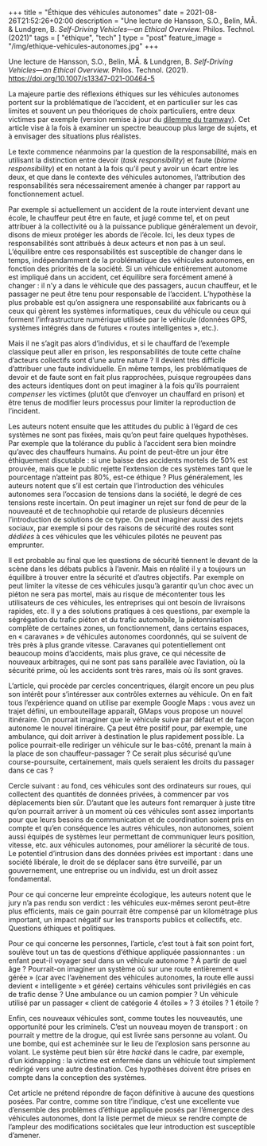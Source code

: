 +++
title = "Éthique des véhicules autonomes"
date = 2021-08-26T21:52:26+02:00
description = "Une lecture de Hansson, S.O., Belin, MÅ. & Lundgren, B. _Self-Driving Vehicles—an Ethical Overview._ Philos. Technol. (2021)"
tags = [ "éthique", "tech" ]
type = "post"
feature_image = "/img/ethique-vehicules-autonomes.jpg"
+++

Une lecture de Hansson, S.O., Belin, MÅ. & Lundgren, B. _Self-Driving Vehicles—an Ethical Overview._ Philos. Technol. (2021).<!--more--> <https://doi.org/10.1007/s13347-021-00464-5>

La majeure partie des réflexions éthiques sur les véhicules autonomes portent sur la problématique de l’accident, et en particulier sur les cas limites et souvent un peu théoriques de choix particuliers, entre deux victimes par exemple (version remise à jour du [dilemme du tramway](https://fr.wikipedia.org/wiki/Dilemme_du_tramway)). Cet article vise à la fois à examiner un spectre beaucoup plus large de sujets, et à envisager des situations plus réalistes.

Le texte commence néanmoins par la question de la responsabilité, mais en utilisant la distinction entre devoir (_task responsibility_) et faute (_blame responsibility_) et en notant à la fois qu’il peut y avoir un écart entre les deux, et que dans le contexte des véhicules autonomes, l’attribution des responsabilités sera nécessairement amenée à changer par rapport au fonctionnement actuel.

Par exemple si actuellement un accident de la route intervient devant une école, le chauffeur peut être en faute, et jugé comme tel, et on peut attribuer à la collectivité ou à la puissance publique généralement un devoir, disons de mieux protéger les abords de l’école. Ici, les deux types de responsabilités sont attribués à deux acteurs et non pas à un seul. L’équilibre entre ces responsabilités est susceptible de changer dans le temps, indépendamment de la problématique des véhicules autonomes, en fonction des priorités de la société. Si un véhicule entièrement autonome est impliqué dans un accident, cet équilibre sera forcément amené à changer : il n’y a dans le véhicule que des passagers, aucun chauffeur, et le passager ne peut être tenu pour responsable de l’accident. L’hypothèse la plus probable est qu’on assignera une responsabilité aux fabricants ou à ceux qui gèrent les systèmes informatiques, ceux du véhicule ou ceux qui forment l’infrastructure numérique utilisée par le véhicule (données GPS, systèmes intégrés dans de futures « routes intelligentes », etc.).

Mais il ne s’agit pas alors d’individus, et si le chauffard de l’exemple classique peut aller en prison, les responsabilités de toute cette chaîne d’acteurs collectifs sont d’une autre nature ? Il devient très difficile d’attribuer une faute individuelle. En même temps, les problématiques de devoir et de faute sont en fait plus rapprochées, puisque regroupées dans des acteurs identiques dont on peut imaginer à la fois qu’ils pourraient _compenser_ les victimes (plutôt que d’envoyer un chauffard en prison) et être tenus de modifier leurs processus pour limiter la reproduction de l’incident.

Les auteurs notent ensuite que les attitudes du public à l’égard de ces systèmes ne sont pas fixées, mais qu’on peut faire quelques hypothèses. Par exemple que la tolérance du public à l’accident sera bien moindre qu’avec des chauffeurs humains. Au point de peut-être un jour être éthiquement discutable : si une baisse des accidents mortels de 50% est prouvée, mais que le public rejette l’extension de ces systèmes tant que le pourcentage n’atteint pas 80%, est-ce éthique ? Plus généralement, les auteurs notent que s’il est certain que l’introduction des véhicules autonomes sera l’occasion de tensions dans la société, le degré de ces tensions reste incertain. On peut imaginer un rejet sur fond de peur de la nouveauté et de technophobie qui retarde de plusieurs décennies l’introduction de solutions de ce type. On peut imaginer aussi des rejets sociaux, par exemple si pour des raisons de sécurité des routes sont _dédiées_ à ces véhicules que les véhicules pilotés ne peuvent pas emprunter.

Il est probable au final que les questions de sécurité tiennent le devant de la scène dans les débats publics à l’avenir. Mais en réalité il y a toujours un équilibre à trouver entre la sécurité et d’autres objectifs. Par exemple on peut limiter la vitesse de ces véhicules jusqu’à garantir qu’un choc avec un piéton ne sera pas mortel, mais au risque de mécontenter tous les utilisateurs de ces véhicules, les entreprises qui ont besoin de livraisons rapides, etc. Il y a des solutions pratiques à ces questions, par exemple la ségrégation du trafic piéton et du trafic automobile, la piétonnisation complète de certaines zones, un fonctionnement, dans certains espaces, en « caravanes » de véhicules autonomes coordonnés, qui se suivent de très près à plus grande vitesse. Caravanes qui potentiellement ont beaucoup moins d’accidents, mais plus grave, ce qui nécessite de nouveaux arbitrages, qui ne sont pas sans parallèle avec l’aviation, où la sécurité prime, où les accidents sont très rares, mais où ils sont graves.

L’article, qui procède par cercles concentriques, élargit encore un peu plus son intérêt pour s’intéresser aux contrôles externes au véhicule. On en fait tous l’expérience quand on utilise par exemple Google Maps : vous avez un trajet défini, un embouteillage apparaît, GMaps vous propose un nouvel itinéraire. On pourrait imaginer que le véhicule suive par défaut et de façon autonome le nouvel itinéraire. Ça peut être positif pour, par exemple, une ambulance, qui doit arriver à destination le plus rapidement possible. La police pourrait-elle rediriger un véhicule sur le bas-côté, prenant la main à la place de son chauffeur-passager ? Ce serait plus sécurisé qu’une course-poursuite, certainement, mais quels seraient les droits du passager dans ce cas ?

Cercle suivant : au fond, ces véhicules sont des ordinateurs sur roues, qui collectent des quantités de données privées, à commencer par vos déplacements bien sûr. D’autant que les auteurs font remarquer à juste titre qu’on pourrait arriver à un moment où ces véhicules sont assez importants pour que leurs besoins de communication et de coordination soient pris en compte et qu’en conséquence les autres véhicules, non autonomes, soient aussi équipés de systèmes leur permettant de communiquer leurs position, vitesse, etc. aux véhicules autonomes, pour améliorer la sécurité de tous. Le potentiel d’intrusion dans des données privées est important : dans une société libérale, le droit de se déplacer sans être surveillé, par un gouvernement, une entreprise ou un individu, est un droit assez fondamental.

Pour ce qui concerne leur empreinte écologique, les auteurs notent que le jury n’a pas rendu son verdict : les véhicules eux-mêmes seront peut-être plus efficients, mais ce gain pourrait être compensé par un kilométrage plus important, un impact négatif sur les transports publics et collectifs, etc. Questions éthiques et politiques.

Pour ce qui concerne les personnes, l’article, c’est tout à fait son point fort, soulève tout un tas de questions d’éthique appliquée passionnantes : un enfant peut-il voyager seul dans un véhicule autonome ? À partir de quel âge ? Pourrait-on imaginer un système où sur une route entièrement « gérée » (car avec l’avènement des véhicules autonomes, la route elle aussi devient « intelligente » et gérée) certains véhicules sont privilégiés en cas de trafic dense ? Une ambulance ou un camion pompier ? Un véhicule utilisé par un passager « client de catégorie 4 étoiles » ? 3 étoiles ? 1 étoile ?

Enfin, ces nouveaux véhicules sont, comme toutes les nouveautés, une opportunité pour les criminels. C’est un nouveau moyen de transport : on pourrait y mettre de la drogue, qui est livrée sans personne au volant. Ou une bombe, qui est acheminée sur le lieu de l’explosion sans personne au volant. Le système peut bien sûr être _hacké_ dans le cadre, par exemple, d’un kidnapping : la victime est enfermée dans un véhicule tout simplement redirigé vers une autre destination. Ces hypothèses doivent être prises en compte dans la conception des systèmes.

Cet article ne prétend répondre de façon définitive à aucune des questions posées. Par contre, comme son titre l’indique, c’est une excellente vue d’ensemble des problèmes d’éthique appliquée posés par l’émergence des véhicules autonomes, dont la liste permet de mieux se rendre compte de l’ampleur des modifications sociétales que leur introduction est susceptible d’amener.
